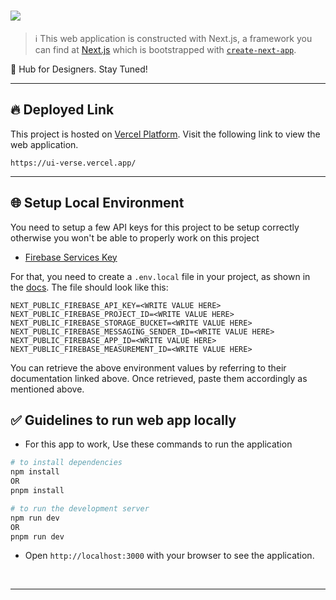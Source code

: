 # <img src="https://github.com/Anmol-Baranwal/UIVerse/assets/74038190/75e216b6-5e31-4ae5-a05d-b1bfaf404ce2" width="" />

> :information_source: This web application is constructed with Next.js, a framework you can find at [Next.js](https://nextjs.org/) which is bootstrapped with [`create-next-app`](https://github.com/vercel/next.js/tree/canary/packages/create-next-app).

🎨 Hub for Designers. Stay Tuned!

<hr>

## :fire: Deployed Link ##

This project is hosted on [Vercel Platform](https://vercel.com/). Visit the following link to view the web application.

```
https://ui-verse.vercel.app/
```
<hr>

## 🌐 Setup Local Environment

You need to setup a few API keys for this project to be setup correctly otherwise you won't be able to properly work on this project

- [Firebase Services Key](https://firebase.google.com/)

For that, you need to create a `.env.local` file in your project, as shown in the [docs](https://nextjs.org/docs/basic-features/environment-variables#loading-environment-variables). The file should look like this:

```
NEXT_PUBLIC_FIREBASE_API_KEY=<WRITE VALUE HERE>
NEXT_PUBLIC_FIREBASE_PROJECT_ID=<WRITE VALUE HERE>
NEXT_PUBLIC_FIREBASE_STORAGE_BUCKET=<WRITE VALUE HERE>
NEXT_PUBLIC_FIREBASE_MESSAGING_SENDER_ID=<WRITE VALUE HERE>
NEXT_PUBLIC_FIREBASE_APP_ID=<WRITE VALUE HERE>
NEXT_PUBLIC_FIREBASE_MEASUREMENT_ID=<WRITE VALUE HERE>
```

You can retrieve the above environment values by referring to their documentation linked above. Once retrieved, paste them accordingly as mentioned above.

## ✅ Guidelines to run web app locally

- For this app to work, Use these commands to run the application

```bash
# to install dependencies 
npm install
OR
pnpm install

# to run the development server
npm run dev
OR
pnpm run dev
```

- Open `http://localhost:3000` with your browser to see the application.

<br>

<hr>
